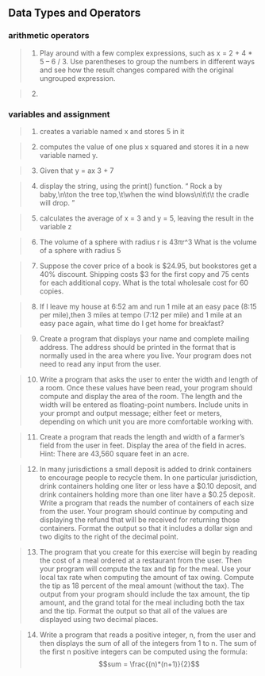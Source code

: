 ## Data Types and Operators

###  arithmetic operators

>1. Play around with a few complex expressions, such as x = 2 + 4 * 5 – 6 / 3. Use parentheses to group the numbers in different ways and see how the result changes compared with the original ungrouped expression.

>2. 

### variables and assignment
>1. creates a variable named x and stores 5 in it




>2. computes the value of one plus x squared and stores it in a new variable named y.



>3. Given that y = ax 3 + 7




>4. display the string, using the print() function.  “ Rock a by baby,\n\ton the tree top,\t\when the wind blows\n\t\t\t the cradle will drop. ” 




>5. calculates the average of x = 3 and y = 5, leaving the result in the variable z






>6. The volume of a sphere with radius r is 43πr^3 What is the volume of a sphere with radius 5



>7. Suppose the cover price of a book is $24.95, but bookstores get a 40% discount. Shipping costs \$3 for the first copy and 75 cents for each additional copy. What is the total wholesale cost for 60 copies.



>8. If I leave my house at 6:52 am and run 1 mile at an easy pace (8:15 per mile),then 3 miles at tempo (7:12 per mile) and 1 mile at an easy pace again, what time do I get home for breakfast?



>9. Create a program that displays your name and complete mailing address. The address should be printed in the format that is normally used in the area where you live. Your program does not need to read any input from the user.





>10. Write a program that asks the user to enter the width and length of a room. Once these values have been read, your program should compute and display the area of the room. The length and the width will be entered as floating-point numbers. Include units in your prompt and output message; either feet or meters, depending on which unit you are more comfortable working with.




>11. Create a program that reads the length and width of a farmer’s field from the user in feet. Display the area of the field in acres. Hint: There are 43,560 square feet in an acre.


 >12. In many jurisdictions a small deposit is added to drink containers to encourage people to recycle them. In one particular jurisdiction, drink containers holding one liter or less have a \$0.10 deposit, and drink containers holding more than one liter have a \$0.25 deposit. Write a program that reads the number of containers of each size from the user. Your program should continue by computing and displaying the refund that will be received for returning those containers. Format the output so that it includes a dollar sign and two digits to the right of the decimal point.


 >13. The program that you create for this exercise will begin by reading the cost of a meal ordered at a restaurant from the user. Then your program will compute the tax and tip for the meal. Use your local tax rate when computing the amount of tax owing. Compute the tip as 18 percent of the meal amount (without the tax). The output from your program should include the tax amount, the tip amount, and the grand total for the meal including both the tax and the tip. Format the output so that all of the values are displayed using two decimal places.

 >14. Write a program that reads a positive integer, n, from the user and then displays the sum of all of the integers from 1 to n. The sum of the first n positive integers can be computed using the formula: $$sum = \frac{(n)*(n+1)}{2}$$

 






